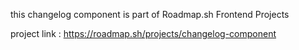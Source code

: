 this changelog component is part of Roadmap.sh Frontend Projects 

project link : https://roadmap.sh/projects/changelog-component